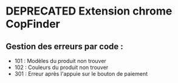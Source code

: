 # DEPRECATED Extension chrome CopFinder

## Gestion des erreurs par code : 
- 101 : Modèles du produit non trouver
- 102 : Couleurs du produit non trouver
- 301 : Erreur après l'appuie sur le bouton de paiement

